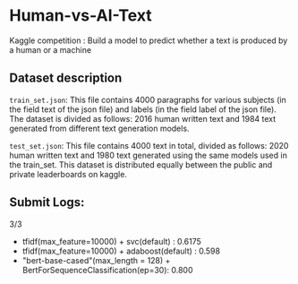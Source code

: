 # Human-vs-AI-Text

Kaggle competition : Build a model to predict whether a text is produced by a human or a machine


## Dataset description

`train_set.json`: This file contains 4000 paragraphs for various subjects (in the field text of the json file) and labels (in the field label of the json file). The dataset is divided as follows: 2016 human written text and 1984 text generated from different text generation models.

`test_set.json`: This file contains 4000 text in total, divided as follows: 2020 human written text and 1980 text generated using the same models used in the train_set. This dataset is distributed equally between the public and private leaderboards on kaggle.

## Submit Logs:

3/3
- tfidf(max_feature=10000) + svc(default) : 0.6175  
- tfidf(max_feature=10000) + adaboost(default) : 0.598  
- "bert-base-cased"(max_length = 128) + BertForSequenceClassification(ep=30): 0.800 